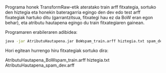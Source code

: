 Programa honek TransformRaw-etik ateratako train arff fitxategia, sortuko den hiztegia eta honekin bateragarria egingo den dev edo test arff fixategiak hartuko ditu (garrantzitsua, fitxategi hau ez da BoW eran egon behar), eta atributu hautapena egingo du train fitxategiaren gainean.

Programaren erabileraren adibidea:
```bash
java -jar AtributuHautapena.jar BoWspam_train.arff hiztegia.txt spam_dev.arff 
```


Hori egitean hurrengo hiru fitxategiak sortuko dira:

AtributuHautapena_BoWspam_train.arff  hiztegia.txt AtributuHautapena_spam_dev.arff

